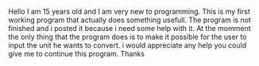 Hello
I am 15 years old and I am very new to programming.
This is my first working program that actually does something usefull.
The program is not finished and i posted it because i need some help with it.
At the momment the only thing that the program does is to make it possible for the user to input the unit he wants to convert.
i would appreciate any help you could give me to continue this program.
Thanks

